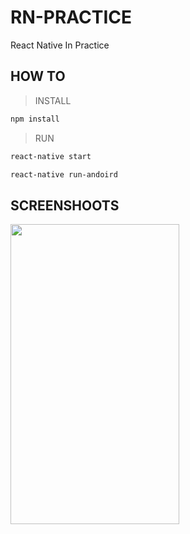 # RN-PRACTICE
React Native In Practice

## HOW TO

> INSTALL

```bash
npm install
```

> RUN

```bash
react-native start
```

```bash
react-native run-andoird
```

## SCREENSHOOTS
<img src='https://github.com/renshan1990/rn-practice/blob/master/screenshots/Screenshot_1477898670.png' height='480' width='270'/>
